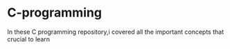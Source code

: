 # C-programming
In these C programming repository,i covered all the important concepts that crucial to learn
